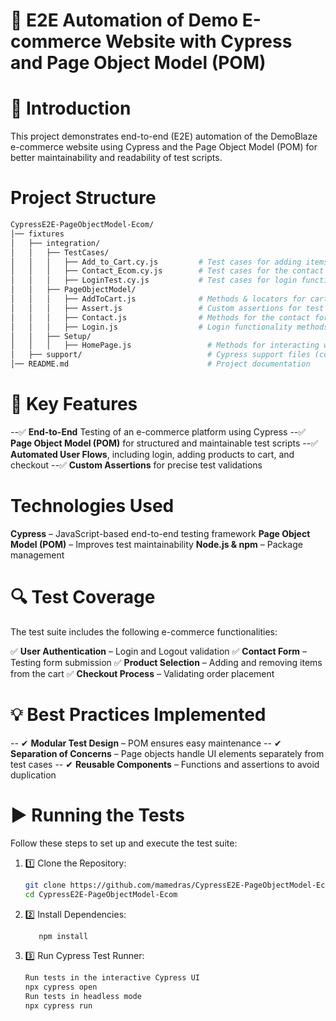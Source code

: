 # 🛒 E2E Automation of Demo E-commerce Website with Cypress and Page Object Model (POM)

# 📌 Introduction

This project demonstrates end-to-end (E2E) automation of the DemoBlaze e-commerce website using Cypress and the Page Object Model (POM) for better maintainability and readability of test scripts.

# Project Structure
 ```sh
CypressE2E-PageObjectModel-Ecom/
│── fixtures
│   ├── integration/
│   │   ├── TestCases/
│   │   │   ├── Add_to_Cart.cy.js         # Test cases for adding items to the cart
│   │   │   ├── Contact_Ecom.cy.js        # Test cases for the contact form
│   │   │   ├── LoginTest.cy.js           # Test cases for login functionality
│   │   ├── PageObjectModel/
│   │   │   ├── AddToCart.js              # Methods & locators for cart functionality
│   │   │   ├── Assert.js                 # Custom assertions for test validations
│   │   │   ├── Contact.js                # Methods for the contact form
│   │   │   ├── Login.js                  # Login functionality methods
│   │   ├── Setup/
│   │   │   ├── HomePage.js                 # Methods for interacting with the homepage
│   ├── support/                            # Cypress support files (commands and utilities)
│── README.md                               # Project documentation
```

# 🚀 Key Features

--✅ **End-to-End** Testing of an e-commerce platform using Cypress
--✅ **Page Object Model (POM)** for structured and maintainable test scripts
--✅ **Automated User Flows**, including login, adding products to cart, and checkout
--✅ **Custom Assertions** for precise test validations

# Technologies Used

**Cypress** – JavaScript-based end-to-end testing framework
**Page Object Model (POM)** – Improves test maintainability
**Node.js & npm** – Package management
# 🔍 Test Coverage
The test suite includes the following e-commerce functionalities:

✅ **User Authentication** – Login and Logout validation
✅ **Contact Form** – Testing form submission
✅ **Product Selection** – Adding and removing items from the cart
✅ **Checkout Process** – Validating order placement

# 💡 Best Practices Implemented
-- ✔ **Modular Test Design** – POM ensures easy maintenance
-- ✔ **Separation of Concerns** – Page objects handle UI elements separately from test cases
-- ✔ **Reusable Components** – Functions and assertions to avoid duplication
# ▶️ Running the Tests

Follow these steps to set up and execute the test suite:

1. 1️⃣ Clone the Repository:
   ```sh
   git clone https://github.com/mamedras/CypressE2E-PageObjectModel-Ecom.git
   cd CypressE2E-PageObjectModel-Ecom

2. 2️⃣ Install Dependencies:

   ```sh
      npm install
3. 3️⃣ Run Cypress Test Runner:
     ```sh
    Run tests in the interactive Cypress UI
    npx cypress open    
    Run tests in headless mode
    npx cypress run
    ```
    
